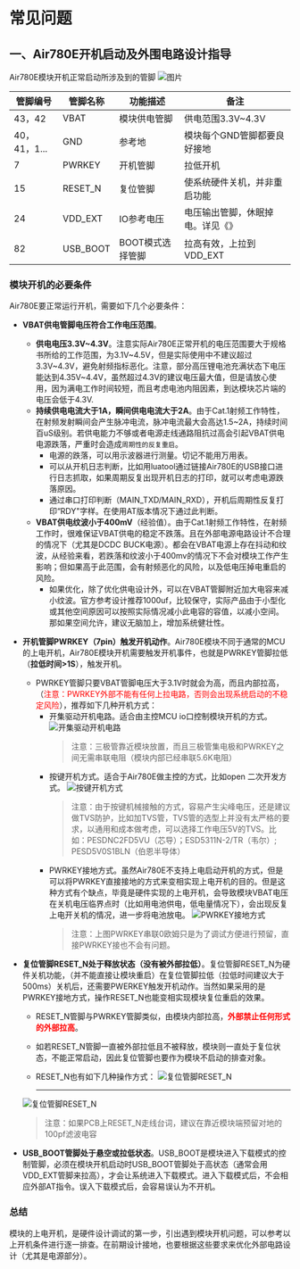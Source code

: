 # 常见问题

## 一、Air780E开机启动及外围电路设计指导

Air780E模块开机正常启动所涉及到的管脚
![图片](image/image.png)



| **管脚编号** | **管脚名称** | **功能描述**     | **备注**                         |
| ------------ | ------------ | ---------------- | -------------------------------- |
| 43，42       | VBAT         | 模块供电管脚     | 供电范围3.3V~4.3V                |
| 40，41，1... | GND          | 参考地           | 模块每个GND管脚都要良好接地      |
| 7            | PWRKEY       | 开机管脚         | 拉低开机                         |
| 15           | RESET_N      | 复位管脚         | 使系统硬件关机，并非重启功能     |
| 24           | VDD_EXT      | IO参考电压       | 电压输出管脚，休眠掉电。详见《》 |
| 82           | USB_BOOT     | BOOT模式选择管脚 | 拉高有效，上拉到VDD_EXT          |

### 模块开机的必要条件

Air780E要正常运行开机，需要如下几个必要条件：

- **VBAT供电管脚电压符合工作电压范围**。
  - **供电电压3.3V~4.3V**。注意实际Air780E正常开机的电压范围要大于规格书所给的工作范围，为3.1V~4.5V，但是实际使用中不建议超过3.3V~4.3V，避免射频指标恶化。注意，部分高压锂电池充满状态下电压能达到4.35V~4.4V，虽然超过4.3V的建议电压最大值，但是请放心使用，因为满电工作时间较短，而且考虑电池内阻因素，到达模块芯片端的电压会低于4.3V.
  - **持续供电电流大于1A，瞬间供电电流大于2A**。由于Cat.1射频工作特性，在射频发射瞬间会产生脉冲电流，脉冲电流最大会高达1.5~2A，持续时间百uS级别。若供电能力不够或者电源走线通路阻抗过高会引起VBAT供电电源跌落，严重时会造成`周期性的反复重启`。
    - 电源的跌落，可以用示波器进行测量。切记不能用万用表。
    - 可以从开机日志判断，比如用luatool通过链接Air780E的USB接口进行日志抓取，如果周期反复出现开机日志的打印，就可以考虑电源跌落原因。
    - 通过串口打印判断（MAIN_TXD/MAIN_RXD），开机后周期性反复打印“RDY"字样。在使用AT版本情况下通过此判断。
  - **VBAT供电纹波小于400mV**（经验值）。由于Cat.1射频工作特性，在射频工作时，很难保证VBAT供电的稳定不跌落。且在外部电源电路设计不合理的情况下（尤其是DCDC BUCK电源）。都会在VBAT电源上存在抖动和纹波，从经验来看，若跌落和纹波小于400mv的情况下不会对模块工作产生影响；但如果高于此范围，会有射频恶化的风险，以及低电压掉电重启的风险。
    - 如果优化，除了优化供电设计外，可以在VBAT管脚附近加大电容来减小纹波。官方参考设计推荐1000uf，比较保守，实际产品由于小型化或其他空间原因可以按照实际情况减小此电容的容值，以减小空间。那如果空间允许，建议无脑加上，增加系统健壮性。
- **开机管脚PWRKEY（7pin）触发开机动作**。Air780E模块不同于通常的MCU的上电开机，Air780E模块开机需要触发开机事件，也就是PWRKEY管脚拉低（**拉低时间>1S**），触发开机。
  - PWRKEY管脚只要VBAT管脚电压大于3.1V时就会为高，而且内部拉高，（<font color="red">注意：PWRKEY外部不能有任何上拉电路，否则会出现系统启动的不稳定风险</font>），推荐如下几种开机方式：
    - 开集驱动开机电路。适合由主控MCU io口控制模块开机的方式。
        ![开集驱动开机电路](image/powerkey%E7%94%B5%E8%B7%AF.PNG)
        > 注意：三极管靠近模块放置，而且三极管集电极和PWRKEY之间无需串联电阻（模块内部已经串联5.6K电阻）
    - 按键开机方式。适合于Air780E做主控的方式，比如open 二次开发方式。
        ![按键开机方式](image/%E5%BC%80%E6%9C%BA%E7%94%B5%E8%B7%AF.PNG)
        > 注意：由于按键机械接触的方式，容易产生尖峰电压，还是建议做TVS防护，比如加TVS管，TVS管的选型上并没有太严格的要求，以通用和成本做考虑，可以选择工作电压5V的TVS。比如：PESDNC2FD5VU（芯导）；ESD5311N-2/TR（韦尔）; PESD5V0S1BLN（伯恩半导体）
    - PWRKEY接地方式。虽然Air780E不支持上电启动开机的方式，但是可以将PWRKEY直接接地的方式来变相实现上电开机的目的。但是这种方式有个缺点，毕竟是硬件实现的上电开机，会导致模块VBAT电压在关机电压临界点时（比如用电池供电，低电量情况下），会出现反复上电开关机的情况，进一步将电池放电。
        ![PWRKEY接地方式](image/powerkey%E6%8E%A5%E5%9C%B0%E6%96%B9%E5%BC%8F.PNG)
        > 注意：上图PWRKEY串联0欧姆只是为了调试方便进行预留，直接PWRKEY接也不会有问题。
- **复位管脚RESET_N处于释放状态（没有被外部拉低）**。复位管脚RESET_N为硬件关机功能，（并不能直接让模块重启）在复位管脚拉低（拉低时间建议大于500ms）关机后，还需要PWERKEY触发开机动作。当然如果采用的是PWRKEY接地方式，操作RESET_N也能变相实现模块复位重启的效果。
  - RESET_N管脚与PWRKEY管脚类似，由模块内部拉高，<font color="red">**外部禁止任何形式的外部拉高**</font>。
  - 如若RESET_N管脚一直被外部拉低且不被释放，模块则一直处于复位状态，不能正常启动，因此复位管脚也要作为模块不启动的排查对象。
  - RESET_N也有如下几种操作方式：
  ![复位管脚RESET_N](image/%E5%A4%8D%E4%BD%8D%E7%AE%A1%E8%84%9ARESET%E7%94%B5%E8%B7%AF.png)

    -----------

  ![复位管脚RESET_N](image/reset.png)
   > 注意：如果PCB上RESET_N走线台词，建议在靠近模块端预留对地的100pf滤波电容
- **USB_BOOT管脚处于悬空或拉低状态**。USB_BOOT是模块进入下载模式的控制管脚，必须在模块开机启动时USB_BOOT管脚处于高状态（通常会用VDD_EXT管脚来拉高），才会让系统进入下载模式。进入下载模式后，不会相应外部AT指令。误入下载模式后，会容易误认为不开机。

### 总结

模块的上电开机，是硬件设计调试的第一步，引出遇到模块开机问题，可以参考以上开机条件进行逐一排查。在前期设计接地，也要根据这些要求来优化外部电路设计（尤其是电源部分）。


